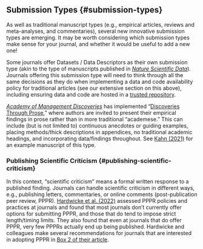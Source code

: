 ## Submission Types {#submission-types}

As well as traditional manuscript types (e.g., empirical articles, reviews and meta-analyses, and commentaries), several new innovative submission types are emerging. It may be worth considering which submission types make sense for your journal, and whether it would be useful to add a new one!

Some journals offer Datasets / Data Descriptors as their own submission type (akin to the type of manuscripts published in [*Nature Scientific Data*](https://www.nature.com/sdata/)). Journals offering this submission type will need to think through all the same decisions as they do when implementing a data and code availability policy for traditional articles (see our extensive section on this above), including ensuring data and code are hosted in a [trusted repository](https://social-science-data-editors.github.io/guidance/Requested_information_hosting.html).

[*Academy of Management Discoveries*](https://aom.org/research/journals/discoveries) has implemented “[Discoveries Through Prose](https://aom.org/events/event-detail/2024/01/19/higher-logic-calendar/discoveries_through_prose),” where authors are invited to present their empirical findings in prose rather than in more traditional “academese.” This can include (but is not limited to) continuous anecdotes or guiding examples, placing methods/thick descriptions in appendices, no traditional academic headings, and incorporating data/findings throughout. See [Kahn (2021)](https://doi.org/10.5465/amd.2021.0068) for an example manuscript of this type.

### Publishing Scientific Criticism {#publishing-scientific-criticism}

In this context, “scientific criticism” means a formal written response to a published finding. Journals can handle scientific criticism in different ways, e.g., publishing letters, commentaries, or online comments (post-publication peer review, PPPR). [Hardwicke et al. (2022)](https://doi.org/10.31222/osf.io/4w3kb) assessed PPPR policies and practices at journals and found that most journals don’t currently offer options for submitting PPPR, and those that do tend to impose strict length/timing limits. They also found that even at journals that do offer PPPR, very few PPPRs actually end up being published. Hardwicke and colleagues make several recommendations for journals that are interested in adopting PPPR in [Box 2 of their article](https://doi.org/10.31222/osf.io/4w3kb).